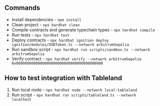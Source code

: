## Commands

- Install dependencies - `npm install`
- Clean project - `npx hardhat clean`
- Compile contracts and generate typechain types - `npx hardhat compile`
- Run tests - `npx hardhat test`
- Deploy contracts - `npx hardhat ignition deploy ignition/modules/USDToken.ts --network arbitrumSepolia`
- Run sandbox script - `npx hardhat run scripts/sandbox.ts --network arbitrumSepolia`
- Verify contract - `npx hardhat verify --network arbitrumSepolia 0x0000000000000000000000000000000000000000`

## How to test integration with Tableland

1. Run local node - `npx hardhat node --network local-tableland`
2. Run script - `npx hardhat run scripts/tableland.ts --network localhost`
